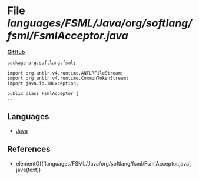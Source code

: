 # File _languages/FSML/Java/org/softlang/fsml/FsmlAcceptor.java_
**[GitHub](https://github.com/softlang/yas/blob/master/languages/FSML/Java/org/softlang/fsml/FsmlAcceptor.java)**
```
package org.softlang.fsml;

import org.antlr.v4.runtime.ANTLRFileStream;
import org.antlr.v4.runtime.CommonTokenStream; 
import java.io.IOException;

public class FsmlAcceptor {
...
```

## Languages
* [Java](../languages/Java.md)

## References
* elementOf('languages/FSML/Java/org/softlang/fsml/FsmlAcceptor.java',java(text))
